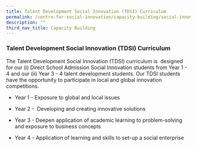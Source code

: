```yaml
---
title: Talent Development Social Innovation (TDSI) Curriculum
permalink: /centre-for-social-innovation/capacity-building/social-innovation-talent-development/
description: ""
third_nav_title: Capacity Building
---
```

### Talent Development Social Innovation (TDSI) Curriculum 

The Talent Development Social Innovation (TDSI) curriculum is  designed for our (i) Direct School Admission Social Innovation students from Year 1 - 4 and our (ii) Year 3 - 4 talent development students. Our TDSI students have the opportunity to participate in local and global innovation competitions. 

  

*   Year 1 - Exposure to global and local issues 
    
*   Year 2 -  Developing and creating innovative solutions 
    
*   Year 3 - Deepen application of academic learning to problem-solving and exposure to business concepts
    
*   Year 4 - Application of learning and skills to set-up a social enterprise